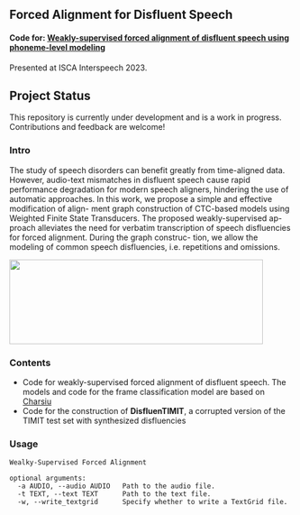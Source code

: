 ## Forced Alignment for Disfluent Speech 
#### Code for: [Weakly-supervised forced alignment of disfluent speech using phoneme-level modeling](https://www.isca-speech.org/archive/pdfs/interspeech_2023/kouzelis23_interspeech.pdf)
Presented at ISCA Interspeech 2023.
## Project Status
This repository is currently under development and is a work in progress. Contributions and feedback are welcome!






### Intro
The study of speech disorders can benefit greatly from
time-aligned data. However, audio-text mismatches in disfluent
speech cause rapid performance degradation for modern speech
aligners, hindering the use of automatic approaches. In this
work, we propose a simple and effective modification of align-
ment graph construction of CTC-based models using Weighted
Finite State Transducers. The proposed weakly-supervised ap-
proach alleviates the need for verbatim transcription of speech
disfluencies for forced alignment. During the graph construc-
tion, we allow the modeling of common speech disfluencies,
i.e. repetitions and omissions. 

<img src="local/modified_fsa.png" 
     width="450" 
     height="150" />



### Contents
- Code for weakly-supervised forced alignment of disfluent speech. The models and code for the frame classification model are based on [Charsiu](https://github.com/lingjzhu/charsiu)
- Code for the construction of **DisfluenTIMIT**, a corrupted version of the TIMIT test set with synthesized disfluencies
	
### Usage
```
Wealky-Supervised Forced Alignment

optional arguments:
  -a AUDIO, --audio AUDIO 	Path to the audio file.
  -t TEXT, --text TEXT  	Path to the text file.
  -w, --write_textgrid  	Specify whether to write a TextGrid file.
```
